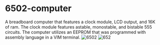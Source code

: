 # 6502-computer
 A breadboard computer that features a clock module, LCD output, and 16K of ram. The clock module features astable, monostable, and bistable 555 circuits. The computer utilizes an EEPROM that was programmed with assembly language in a VIM terminal. 
![6502](IMG_0956.png)
![652](IMG_0957.png)
